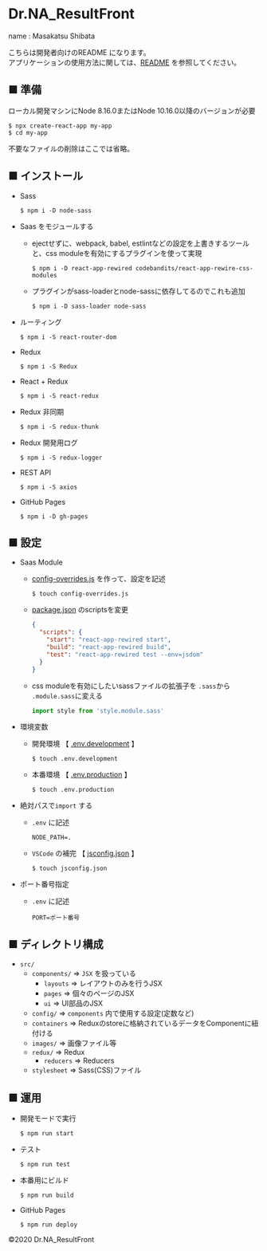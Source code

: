 # Dr.NA_ResultFront

name : Masakatsu Shibata

こちらは開発者向けのREADME になります。<br />
アプリケーションの使用方法に関しては、<a href="./readme/README.md">README</a> を参照してください。

## ■ 準備

ローカル開発マシンにNode 8.16.0またはNode 10.16.0以降のバージョンが必要

``` shell
$ npx create-react-app my-app
$ cd my-app
```

不要なファイルの削除はここでは省略。

## ■ インストール

- Sass

  ``` shell
  $ npm i -D node-sass
  ```

- Saas をモジュールする
  - ejectせずに、webpack, babel, estlintなどの設定を上書きするツールと、css moduleを有効にするプラグインを使って実現

    ``` shell
    $ npm i -D react-app-rewired codebandits/react-app-rewire-css-modules
    ```
  
  - プラグインがsass-loaderとnode-sassに依存してるのでこれも追加

    ``` shell
    $ npm i -D sass-loader node-sass 
    ```

- ルーティング

  ``` shell
  $ npm i -S react-router-dom
  ```

- Redux

  ``` shell
  $ npm i -S Redux
  ```

- React + Redux

  ``` shell
  $ npm i -S react-redux
  ```

- Redux 非同期

  ``` shell
  $ npm i -S redux-thunk
  ```

- Redux 開発用ログ

  ``` shell
  $ npm i -S redux-logger
  ```

- REST API

  ``` shell
  $ npm i -S axios
  ```

- GitHub Pages

  ``` shell
  $ npm i -D gh-pages
  ```

## ■ 設定

- Saas Module

  - <a href="./config-overrides.js">config-overrides.js</a> を作って、設定を記述

    ``` shell
    $ touch config-overrides.js
    ```

  - <a href="./package.json">package.json</a> のscriptsを変更

    ``` json
    {
      "scripts": {
        "start": "react-app-rewired start",
        "build": "react-app-rewired build",
        "test": "react-app-rewired test --env=jsdom"
      }
    }
    ```

  - css moduleを有効にしたいsassファイルの拡張子を `.sass`から `.module.sass`に変える

    ``` js
    import style from 'style.module.sass'
    ```

- 環境変数

  - 開発環境 【 <a href=".env.development.sample">.env.development</a> 】

    ``` shell
    $ touch .env.development
    ```

  - 本番環境 【 <a href=".env.production.sample">.env.production</a> 】

    ``` shell
    $ touch .env.production
    ```

- 絶対パスで`import` する

  - `.env` に記述

    ``` .env
    NODE_PATH=.
    ```

  - `VSCode` の補完 【 <a href="jsconfig.json">jsconfig.json</a> 】

    ``` shell
    $ touch jsconfig.json
    ```

- ポート番号指定

  - `.env` に記述

    ``` .env
    PORT=ポート番号
    ```

## ■ ディレクトリ構成

- `src/`
  - `components/`  => `JSX` を扱っている
    - `layouts` => レイアウトのみを行うJSX
    - `pages` => 個々のページのJSX
    - `ui` => UI部品のJSX
  - `config/` => `components` 内で使用する設定(定数など)
  - `containers` => Reduxのstoreに格納されているデータをComponentに紐付ける
  - `images/` => 画像ファイル等
  - `redux/` => Redux
    - `reducers` => Reducers
  - `stylesheet` => Sass(CSS)ファイル

## ■ 運用

- 開発モードで実行

  ``` shell
  $ npm run start
  ```

- テスト

  ``` shell
  $ npm run test
  ```

- 本番用にビルド

  ``` shell
  $ npm run build
  ```

- GitHub Pages

  ``` shell
  $ npm run deploy
  ```

<p>&copy;2020 Dr.NA_ResultFront</p>